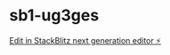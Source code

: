 # sb1-ug3ges

[Edit in StackBlitz next generation editor ⚡️](https://stackblitz.com/~/github.com/gregdorian/sb1-ug3ges)